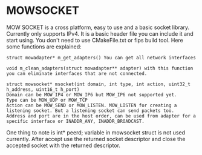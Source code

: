# MOWSOCKET
MOW SOCKET is a cross platform, easy to use and a basic socket library. Currently only supports IPv4. It is a basic header file you can
include it and start using. You don't need to use CMakeFile.txt or fips build tool.
Here some functions are explained:
	
	struct mowadapter* m_get_adapters() You can get all network interfaces
	
	void m_clean_adapters(struct mowadapter** adapter) with this function you can eliminate interfaces that are not connected.
	
	struct mowsocket* msocket(int domain, int type, int action, uint32_t h_address, uint16_t h_port)
	Domain can be MOW_IP4 or MOW_IP6 but MOW_IP6 not supported yet.
	Type can be MOW_UDP or MOW_TCP
	Action can be MOW_SEND or MOW_LISTEN. MOW_LISTEN for creating a listening socket. But a listening socket can send packets too.
	Address and port are in the host order, can be used from adapter for a specific interface or INADDR_ANY, INADDR_BROADCAST.
   
One thing to note is int* peerd; variable in mowsocket struct is not used currently. After accept use the returned socket descriptor and
close the accepted socket with the returned descriptor.

